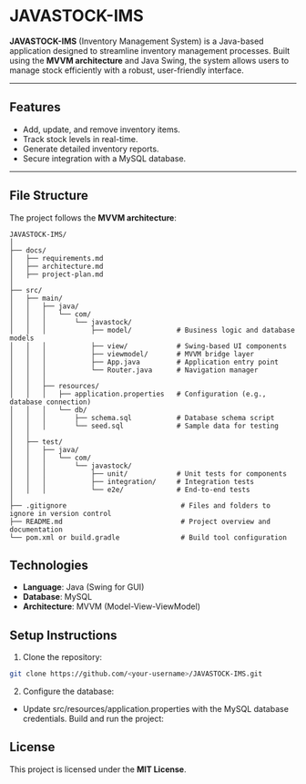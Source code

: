 # JAVASTOCK-IMS

**JAVASTOCK-IMS** (Inventory Management System) is a Java-based application designed to streamline inventory management processes. Built using the **MVVM architecture** and Java Swing, the system allows users to manage stock efficiently with a robust, user-friendly interface.

---

## **Features**
- Add, update, and remove inventory items.
- Track stock levels in real-time.
- Generate detailed inventory reports.
- Secure integration with a MySQL database.

---

## **File Structure**
The project follows the **MVVM architecture**:

```plaintext
JAVASTOCK-IMS/
│
├── docs/
│   ├── requirements.md
│   ├── architecture.md
│   ├── project-plan.md
│
├── src/
│   ├── main/
│   │   ├── java/
│   │   │   └── com/
│   │   │       └── javastock/
│   │   │           ├── model/           # Business logic and database models
│   │   │           ├── view/            # Swing-based UI components
│   │   │           ├── viewmodel/       # MVVM bridge layer
│   │   │           ├── App.java         # Application entry point
│   │   │           └── Router.java      # Navigation manager
│   │   │
│   │   ├── resources/
│   │   │   ├── application.properties   # Configuration (e.g., database connection)
│   │   │   └── db/
│   │   │       ├── schema.sql           # Database schema script
│   │   │       └── seed.sql             # Sample data for testing
│   │
│   ├── test/
│   │   ├── java/
│   │   │   └── com/
│   │   │       └── javastock/
│   │   │           ├── unit/            # Unit tests for components
│   │   │           ├── integration/     # Integration tests
│   │   │           └── e2e/             # End-to-end tests
│
├── .gitignore                            # Files and folders to ignore in version control
├── README.md                             # Project overview and documentation
└── pom.xml or build.gradle               # Build tool configuration

```

## **Technologies**
- **Language**: Java (Swing for GUI)
- **Database**: MySQL
- **Architecture**: MVVM (Model-View-ViewModel)

## **Setup Instructions**
1. Clone the repository:
```bash
git clone https://github.com/<your-username>/JAVASTOCK-IMS.git
```
2. Configure the database:
- Update src/resources/application.properties with the MySQL database credentials.
Build and run the project:

## **License**
This project is licensed under the **MIT License**.


